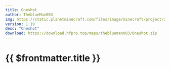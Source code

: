 ```yaml
---
title: Oneshot
author: TheblueMan003
img: https://static.planetminecraft.com/files/image/minecraft/project/2022/857/15855927-quakecraft-thumbnail_xl.webp
version: 1.19
desc: "Oneshot"
download: https://download.hfpro.top/maps/theblueman003/Oneshot.zip
---
```


# {{ $frontmatter.title }}
